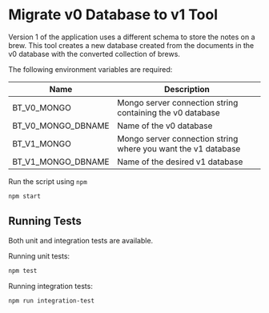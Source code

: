# Migrate v0 Database to v1 Tool

Version 1 of the application uses a different schema to store the notes on a brew. This tool creates a new database created from the documents in the v0 database with the converted collection of brews.

The following environment variables are required:

| Name                   | Description                                                   |
| ---------------------- | ------------------------------------------------------------- |
| BT_V0_MONGO            | Mongo server connection string containing the v0 database     |
| BT_V0_MONGO_DBNAME     | Name of the v0 database                                       |
| BT_V1_MONGO            | Mongo server connection string where you want the v1 database |
| BT_V1_MONGO_DBNAME     | Name of the desired v1 database                               |

Run the script using `npm`

```bash
npm start
```

## Running Tests

Both unit and integration tests are available.

Running unit tests:

```bash
npm test
```

Running integration tests:
```bash
npm run integration-test
```
